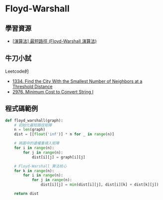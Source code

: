 # Floyd-Warshall


## 學習資源
- [[演算法] 最短路徑 (Floyd-Warshall 演算法)](https://ithelp.ithome.com.tw/articles/10209186)


## 牛刀小試
Leetcode的
- [1334. Find the City With the Smallest Number of Neighbors at a Threshold Distance](https://leetcode.com/problems/find-the-city-with-the-smallest-number-of-neighbors-at-a-threshold-distance/description/?envType=daily-question&envId=2024-07-26)
- [2976. Minimum Cost to Convert String I](https://leetcode.com/problems/minimum-cost-to-convert-string-i/description/?envType=daily-question&envId=2024-07-27)


## 程式碼範例
```python
def floyd_warshall(graph):
    # 初始化最短路徑矩陣
    n = len(graph)
    dist = [[float('inf')] * n for _ in range(n)]

    # 將圖中的邊權重填入矩陣
    for i in range(n):
        for j in range(n):
            dist[i][j] = graph[i][j]

    # Floyd-Warshall 算法核心
    for k in range(n):
        for i in range(n):
            for j in range(n):
                dist[i][j] = min(dist[i][j], dist[i][k] + dist[k][j])

    return dist
```